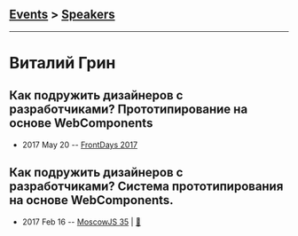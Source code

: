## [Events](../README.md) > [Speakers](../speakers.md)
---

# Виталий Грин

## Как подружить дизайнеров с разработчиками? Прототипирование на основе WebComponents
- 2017 May 20 -- [FrontDays 2017](https://youtu.be/e8W5YzMPDJc)    
## Как подружить дизайнеров с разработчиками? Система прототипирования на основе WebComponents.
- 2017 Feb 16 -- [MoscowJS 35](https://youtu.be/W4Eboykd8XY?t=2502)  | [:notebook:](https://www.dropbox.com/s/guhz9y2frmy27rz/blueprint-moscow-js-feb-2017.key?dl=1)  
